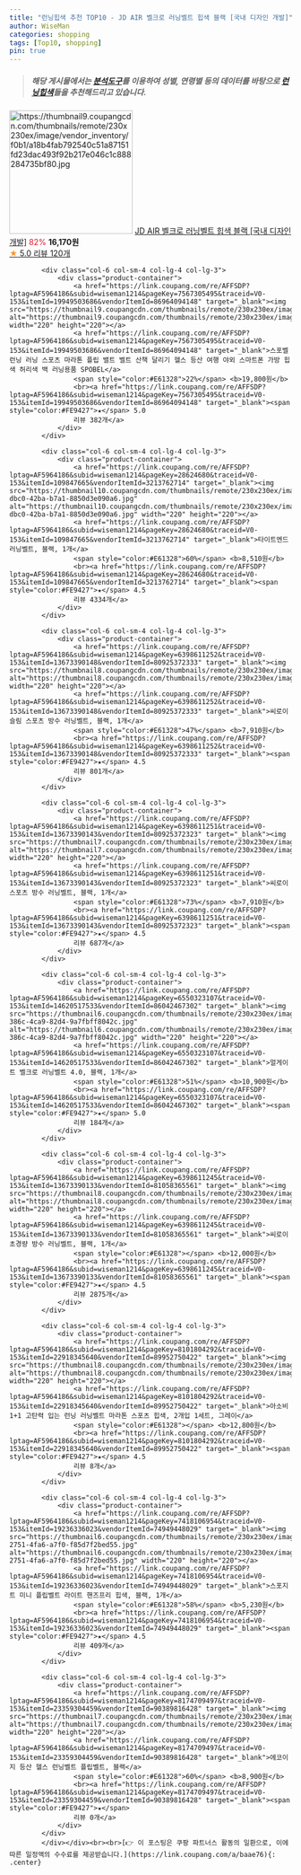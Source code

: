 ```yaml
---
title: "런닝힙색 추천 TOP10 - JD AIR 벨크로 러닝벨트 힙색 블랙 [국내 디자인 개발]"
author: WiseMan
categories: shopping
tags: [Top10, shopping]
pin: true
---
```


> ##### 해당 게시물에서는 [**분석도구**](https://itemscout.io/)를 이용하여 **성별**, **연령별** 등의 데이터를 바탕으로 [**런닝힙색**](https://link.coupang.com/a/baae76)들을 추천해드리고 있습니다.
<div class="container"><div class="row">
            <div class="col-6 col-sm-4 col-lg-4 col-lg-3">
                <div class="product-container">
                    <a href="https://link.coupang.com/re/AFFSDP?lptag=AF5964186&subid=wiseman1214&pageKey=7647850915&traceid=V0-153&itemId=20340856790&vendorItemId=87271082601" target="_blank"><img src="https://thumbnail9.coupangcdn.com/thumbnails/remote/230x230ex/image/vendor_inventory/f0b1/a18b4fab792540c51a87151fd23dac493f92b217e046c1c888284735bf80.jpg" alt="https://thumbnail9.coupangcdn.com/thumbnails/remote/230x230ex/image/vendor_inventory/f0b1/a18b4fab792540c51a87151fd23dac493f92b217e046c1c888284735bf80.jpg" width="220" height="220"></a>
                    <a href="https://link.coupang.com/re/AFFSDP?lptag=AF5964186&subid=wiseman1214&pageKey=7647850915&traceid=V0-153&itemId=20340856790&vendorItemId=87271082601" target="_blank">JD AIR 벨크로 러닝벨트 힙색 블랙 [국내 디자인 개발]</a>
                    <span style="color:#E61328">82%</span> <b>16,170원</b>
                    <br><a href="https://link.coupang.com/re/AFFSDP?lptag=AF5964186&subid=wiseman1214&pageKey=7647850915&traceid=V0-153&itemId=20340856790&vendorItemId=87271082601" target="_blank"><span style="color:#FE9427">★</span> 5.0
                    리뷰 120개</a>
                </div>
            </div>
            
            <div class="col-6 col-sm-4 col-lg-4 col-lg-3">
                <div class="product-container">
                    <a href="https://link.coupang.com/re/AFFSDP?lptag=AF5964186&subid=wiseman1214&pageKey=7567305495&traceid=V0-153&itemId=19949503686&vendorItemId=86964094148" target="_blank"><img src="https://thumbnail9.coupangcdn.com/thumbnails/remote/230x230ex/image/0820_amir_esrgan_inf80k_batch_6_max3k/f4af/dd2d73180d6ca2a62fc2538e3aae2172f3e9727be24d9650dc5af9a28420.jpg" alt="https://thumbnail9.coupangcdn.com/thumbnails/remote/230x230ex/image/0820_amir_esrgan_inf80k_batch_6_max3k/f4af/dd2d73180d6ca2a62fc2538e3aae2172f3e9727be24d9650dc5af9a28420.jpg" width="220" height="220"></a>
                    <a href="https://link.coupang.com/re/AFFSDP?lptag=AF5964186&subid=wiseman1214&pageKey=7567305495&traceid=V0-153&itemId=19949503686&vendorItemId=86964094148" target="_blank">스포벨 런닝 러닝 스포츠 마라톤 플립 밸트 벨트 산책 달리기 헬스 등산 여행 야외 스마트폰 가방 힙색 허리색 백 러닝용품 SPOBEL</a>
                    <span style="color:#E61328">22%</span> <b>19,800원</b>
                    <br><a href="https://link.coupang.com/re/AFFSDP?lptag=AF5964186&subid=wiseman1214&pageKey=7567305495&traceid=V0-153&itemId=19949503686&vendorItemId=86964094148" target="_blank"><span style="color:#FE9427">★</span> 5.0
                    리뷰 382개</a>
                </div>
            </div>
            
            <div class="col-6 col-sm-4 col-lg-4 col-lg-3">
                <div class="product-container">
                    <a href="https://link.coupang.com/re/AFFSDP?lptag=AF5964186&subid=wiseman1214&pageKey=28624680&traceid=V0-153&itemId=109847665&vendorItemId=3213762714" target="_blank"><img src="https://thumbnail10.coupangcdn.com/thumbnails/remote/230x230ex/image/product/image/vendoritem/2019/04/12/3213762714/403133e4-dbc0-42ba-b7a1-8850d3e090a6.jpg" alt="https://thumbnail10.coupangcdn.com/thumbnails/remote/230x230ex/image/product/image/vendoritem/2019/04/12/3213762714/403133e4-dbc0-42ba-b7a1-8850d3e090a6.jpg" width="220" height="220"></a>
                    <a href="https://link.coupang.com/re/AFFSDP?lptag=AF5964186&subid=wiseman1214&pageKey=28624680&traceid=V0-153&itemId=109847665&vendorItemId=3213762714" target="_blank">타이트엔드 러닝벨트, 블랙, 1개</a>
                    <span style="color:#E61328">60%</span> <b>8,510원</b>
                    <br><a href="https://link.coupang.com/re/AFFSDP?lptag=AF5964186&subid=wiseman1214&pageKey=28624680&traceid=V0-153&itemId=109847665&vendorItemId=3213762714" target="_blank"><span style="color:#FE9427">★</span> 4.5
                    리뷰 4334개</a>
                </div>
            </div>
            
            <div class="col-6 col-sm-4 col-lg-4 col-lg-3">
                <div class="product-container">
                    <a href="https://link.coupang.com/re/AFFSDP?lptag=AF5964186&subid=wiseman1214&pageKey=6398611252&traceid=V0-153&itemId=13673390148&vendorItemId=80925372333" target="_blank"><img src="https://thumbnail8.coupangcdn.com/thumbnails/remote/230x230ex/image/0820_amir_esrgan_inf80k_batch_3_max3k/f238/875e3d4b1d94861c22279b732e4eade43b602c72db8b8fa3994b0ca27857.jpg" alt="https://thumbnail8.coupangcdn.com/thumbnails/remote/230x230ex/image/0820_amir_esrgan_inf80k_batch_3_max3k/f238/875e3d4b1d94861c22279b732e4eade43b602c72db8b8fa3994b0ca27857.jpg" width="220" height="220"></a>
                    <a href="https://link.coupang.com/re/AFFSDP?lptag=AF5964186&subid=wiseman1214&pageKey=6398611252&traceid=V0-153&itemId=13673390148&vendorItemId=80925372333" target="_blank">씨로이 슬림 스포츠 방수 러닝벨트, 블랙, 1개</a>
                    <span style="color:#E61328">47%</span> <b>7,910원</b>
                    <br><a href="https://link.coupang.com/re/AFFSDP?lptag=AF5964186&subid=wiseman1214&pageKey=6398611252&traceid=V0-153&itemId=13673390148&vendorItemId=80925372333" target="_blank"><span style="color:#FE9427">★</span> 4.5
                    리뷰 801개</a>
                </div>
            </div>
            
            <div class="col-6 col-sm-4 col-lg-4 col-lg-3">
                <div class="product-container">
                    <a href="https://link.coupang.com/re/AFFSDP?lptag=AF5964186&subid=wiseman1214&pageKey=6398611251&traceid=V0-153&itemId=13673390143&vendorItemId=80925372323" target="_blank"><img src="https://thumbnail7.coupangcdn.com/thumbnails/remote/230x230ex/image/0820_amir_esrgan_inf80k_batch_6_max3k/67a2/a2f85642fa1fb86804965014249957256096b898435a3209a9d58779a19e.jpg" alt="https://thumbnail7.coupangcdn.com/thumbnails/remote/230x230ex/image/0820_amir_esrgan_inf80k_batch_6_max3k/67a2/a2f85642fa1fb86804965014249957256096b898435a3209a9d58779a19e.jpg" width="220" height="220"></a>
                    <a href="https://link.coupang.com/re/AFFSDP?lptag=AF5964186&subid=wiseman1214&pageKey=6398611251&traceid=V0-153&itemId=13673390143&vendorItemId=80925372323" target="_blank">씨로이 스포츠 방수 러닝벨트, 블랙, 1개</a>
                    <span style="color:#E61328">73%</span> <b>7,910원</b>
                    <br><a href="https://link.coupang.com/re/AFFSDP?lptag=AF5964186&subid=wiseman1214&pageKey=6398611251&traceid=V0-153&itemId=13673390143&vendorItemId=80925372323" target="_blank"><span style="color:#FE9427">★</span> 4.5
                    리뷰 687개</a>
                </div>
            </div>
            
            <div class="col-6 col-sm-4 col-lg-4 col-lg-3">
                <div class="product-container">
                    <a href="https://link.coupang.com/re/AFFSDP?lptag=AF5964186&subid=wiseman1214&pageKey=6550323107&traceid=V0-153&itemId=14620517533&vendorItemId=86042467302" target="_blank"><img src="https://thumbnail6.coupangcdn.com/thumbnails/remote/230x230ex/image/retail/images/2023/05/22/14/7/25aada41-386c-4ca9-82d4-9a7fbff8042c.jpg" alt="https://thumbnail6.coupangcdn.com/thumbnails/remote/230x230ex/image/retail/images/2023/05/22/14/7/25aada41-386c-4ca9-82d4-9a7fbff8042c.jpg" width="220" height="220"></a>
                    <a href="https://link.coupang.com/re/AFFSDP?lptag=AF5964186&subid=wiseman1214&pageKey=6550323107&traceid=V0-153&itemId=14620517533&vendorItemId=86042467302" target="_blank">얼게이트 벨크로 러닝벨트 4.0, 블랙, 1개</a>
                    <span style="color:#E61328">51%</span> <b>10,900원</b>
                    <br><a href="https://link.coupang.com/re/AFFSDP?lptag=AF5964186&subid=wiseman1214&pageKey=6550323107&traceid=V0-153&itemId=14620517533&vendorItemId=86042467302" target="_blank"><span style="color:#FE9427">★</span> 5.0
                    리뷰 184개</a>
                </div>
            </div>
            
            <div class="col-6 col-sm-4 col-lg-4 col-lg-3">
                <div class="product-container">
                    <a href="https://link.coupang.com/re/AFFSDP?lptag=AF5964186&subid=wiseman1214&pageKey=6398611245&traceid=V0-153&itemId=13673390133&vendorItemId=81058365561" target="_blank"><img src="https://thumbnail8.coupangcdn.com/thumbnails/remote/230x230ex/image/vendor_inventory/37b1/06a252819d6eb207c3ec358d1f042daea255a0b4512bf72902fe498565a3.png" alt="https://thumbnail8.coupangcdn.com/thumbnails/remote/230x230ex/image/vendor_inventory/37b1/06a252819d6eb207c3ec358d1f042daea255a0b4512bf72902fe498565a3.png" width="220" height="220"></a>
                    <a href="https://link.coupang.com/re/AFFSDP?lptag=AF5964186&subid=wiseman1214&pageKey=6398611245&traceid=V0-153&itemId=13673390133&vendorItemId=81058365561" target="_blank">씨로이 초경량 방수 러닝벨트, 블랙, 1개</a>
                    <span style="color:#E61328"></span> <b>12,000원</b>
                    <br><a href="https://link.coupang.com/re/AFFSDP?lptag=AF5964186&subid=wiseman1214&pageKey=6398611245&traceid=V0-153&itemId=13673390133&vendorItemId=81058365561" target="_blank"><span style="color:#FE9427">★</span> 4.5
                    리뷰 2875개</a>
                </div>
            </div>
            
            <div class="col-6 col-sm-4 col-lg-4 col-lg-3">
                <div class="product-container">
                    <a href="https://link.coupang.com/re/AFFSDP?lptag=AF5964186&subid=wiseman1214&pageKey=8101804292&traceid=V0-153&itemId=22918345640&vendorItemId=89952750422" target="_blank"><img src="https://thumbnail8.coupangcdn.com/thumbnails/remote/230x230ex/image/vendor_inventory/c864/dd6629ee6e27c5c272e571a64402e014739cb9cd21fe10fa5a197235d072.jpg" alt="https://thumbnail8.coupangcdn.com/thumbnails/remote/230x230ex/image/vendor_inventory/c864/dd6629ee6e27c5c272e571a64402e014739cb9cd21fe10fa5a197235d072.jpg" width="220" height="220"></a>
                    <a href="https://link.coupang.com/re/AFFSDP?lptag=AF5964186&subid=wiseman1214&pageKey=8101804292&traceid=V0-153&itemId=22918345640&vendorItemId=89952750422" target="_blank">아소비 1+1 고탄력 입는 런닝 러닝벨트 마라톤 스포츠 힙색, 2개입 1세트, 그레이</a>
                    <span style="color:#E61328"></span> <b>12,800원</b>
                    <br><a href="https://link.coupang.com/re/AFFSDP?lptag=AF5964186&subid=wiseman1214&pageKey=8101804292&traceid=V0-153&itemId=22918345640&vendorItemId=89952750422" target="_blank"><span style="color:#FE9427">★</span> 4.5
                    리뷰 8개</a>
                </div>
            </div>
            
            <div class="col-6 col-sm-4 col-lg-4 col-lg-3">
                <div class="product-container">
                    <a href="https://link.coupang.com/re/AFFSDP?lptag=AF5964186&subid=wiseman1214&pageKey=7418106954&traceid=V0-153&itemId=19236336023&vendorItemId=74949448029" target="_blank"><img src="https://thumbnail6.coupangcdn.com/thumbnails/remote/230x230ex/image/retail/images/2021/04/06/20/3/a865838c-2751-4fa6-a7f0-f85d7f2bed55.jpg" alt="https://thumbnail6.coupangcdn.com/thumbnails/remote/230x230ex/image/retail/images/2021/04/06/20/3/a865838c-2751-4fa6-a7f0-f85d7f2bed55.jpg" width="220" height="220"></a>
                    <a href="https://link.coupang.com/re/AFFSDP?lptag=AF5964186&subid=wiseman1214&pageKey=7418106954&traceid=V0-153&itemId=19236336023&vendorItemId=74949448029" target="_blank">스포지트 미니 플립벨트 라이트 핸즈프리 힙색, 블랙, 1개</a>
                    <span style="color:#E61328">58%</span> <b>5,230원</b>
                    <br><a href="https://link.coupang.com/re/AFFSDP?lptag=AF5964186&subid=wiseman1214&pageKey=7418106954&traceid=V0-153&itemId=19236336023&vendorItemId=74949448029" target="_blank"><span style="color:#FE9427">★</span> 4.5
                    리뷰 409개</a>
                </div>
            </div>
            
            <div class="col-6 col-sm-4 col-lg-4 col-lg-3">
                <div class="product-container">
                    <a href="https://link.coupang.com/re/AFFSDP?lptag=AF5964186&subid=wiseman1214&pageKey=8174709497&traceid=V0-153&itemId=23359304459&vendorItemId=90389816428" target="_blank"><img src="https://thumbnail7.coupangcdn.com/thumbnails/remote/230x230ex/image/vendor_inventory/5f02/8487429d0f7d9b4c5be639db7c1d27536483dc91c1123f2a1f7f0981e74c.jpg" alt="https://thumbnail7.coupangcdn.com/thumbnails/remote/230x230ex/image/vendor_inventory/5f02/8487429d0f7d9b4c5be639db7c1d27536483dc91c1123f2a1f7f0981e74c.jpg" width="220" height="220"></a>
                    <a href="https://link.coupang.com/re/AFFSDP?lptag=AF5964186&subid=wiseman1214&pageKey=8174709497&traceid=V0-153&itemId=23359304459&vendorItemId=90389816428" target="_blank">에코이지 등산 헬스 런닝벨트 플립벨트, 블랙</a>
                    <span style="color:#E61328">60%</span> <b>8,900원</b>
                    <br><a href="https://link.coupang.com/re/AFFSDP?lptag=AF5964186&subid=wiseman1214&pageKey=8174709497&traceid=V0-153&itemId=23359304459&vendorItemId=90389816428" target="_blank"><span style="color:#FE9427">★</span> 
                    리뷰 0개</a>
                </div>
            </div>
            </div></div><br><br>[👉 이 포스팅은 쿠팡 파트너스 활동의 일환으로, 이에 따른 일정액의 수수료를 제공받습니다.](https://link.coupang.com/a/baae76){: .center}